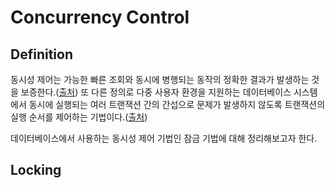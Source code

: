 # Concurrency Control

## Definition
동시성 제어는 가능한 빠른 조회와 동시에 병행되는 동작의 정확한 결과가 발생하는 것을 보증한다.([출처](https://ko.wikipedia.org/wiki/%EB%8F%99%EC%8B%9C%EC%84%B1_%EC%A0%9C%EC%96%B4))
또 다른 정의로 다중 사용자 환경을 지원하는 데이터베이스 시스템에서 동시에 실행되는 여러 트랜잭션 간의 간섭으로 문제가 발생하지 않도록 트랜잭션의 실행 순서를 제어하는 기법이다.([출처](https://medium.com/pocs/%EB%8F%99%EC%8B%9C%EC%84%B1-%EC%A0%9C%EC%96%B4-%EA%B8%B0%EB%B2%95-%EC%9E%A0%EA%B8%88-locking-%EA%B8%B0%EB%B2%95-319bd0e6a68a))

데이터베이스에서 사용하는 동시성 제어 기법인 잠금 기법에 대해 정리해보고자 한다.

## Locking
